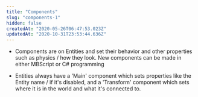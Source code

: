 ```yaml
---
title: "Components"
slug: "components-1"
hidden: false
createdAt: "2020-05-26T06:47:53.023Z"
updatedAt: "2020-10-31T23:53:44.636Z"
---
```

* Components are on Entities and set their behavior and other properties such as physics / how they look. New components can be made in either MBScript or C# programming

* Entities always have a 'Main' component which sets properties like the Entity name / if it's disabled, and a 'Transform' component which sets where it is in the world and what it's connected to.
